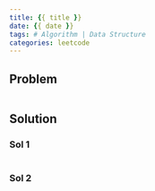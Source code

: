 ```yaml
---
title: {{ title }}
date: {{ date }}
tags: # Algorithm | Data Structure
categories: leetcode
---
```


## Problem

```

```
<!-- more -->
## Solution

### Sol 1
<!-- Thinking -->

<!-- Coding -->
```python

```

### Sol 2
<!-- Thinking -->

<!-- Coding -->
```python

```
